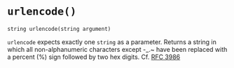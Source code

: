 # `urlencode()`

```
string urlencode(string argument)
```

`urlencode` expects exactly one `string` as a parameter. Returns a string in which all non-alphanumeric characters except -_.~ have been replaced with a percent (%) sign followed by two hex digits. Cf. [RFC 3986](http://www.faqs.org/rfcs/rfc3986.html)
